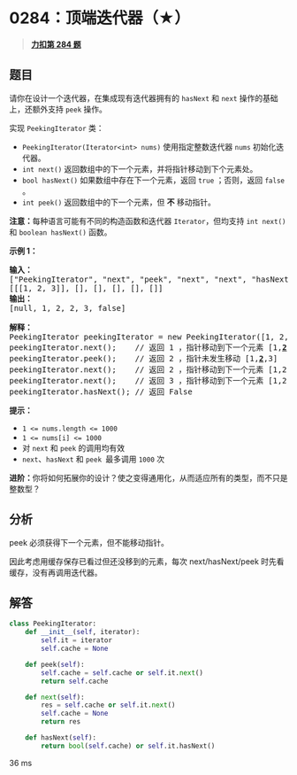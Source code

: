 # 0284：顶端迭代器（★）


> <u>**[力扣第 284 题](https://leetcode.cn/problems/peeking-iterator/)**</u>

## 题目

<p>请你在设计一个迭代器，在集成现有迭代器拥有的 <code>hasNext</code> 和 <code>next</code> 操作的基础上，还额外支持 <code>peek</code> 操作。</p>

<p>实现 <code>PeekingIterator</code> 类：</p>

<ul>
<li><code>PeekingIterator(Iterator&lt;int&gt; nums)</code> 使用指定整数迭代器 <code>nums</code> 初始化迭代器。</li>
<li><code>int next()</code> 返回数组中的下一个元素，并将指针移动到下个元素处。</li>
<li><code>bool hasNext()</code> 如果数组中存在下一个元素，返回 <code>true</code> ；否则，返回 <code>false</code> 。</li>
<li><code>int peek()</code> 返回数组中的下一个元素，但 <strong>不</strong> 移动指针。</li>
</ul>

<p><strong>注意：</strong>每种语言可能有不同的构造函数和迭代器 <code>Iterator</code>，但均支持 <code>int next()</code> 和 <code>boolean hasNext()</code> 函数。</p>



<p><strong>示例 1：</strong></p>

<pre>
<strong>输入：</strong>
["PeekingIterator", "next", "peek", "next", "next", "hasNext"]
[[[1, 2, 3]], [], [], [], [], []]
<strong>输出：</strong>
[null, 1, 2, 2, 3, false]

<strong>解释：</strong>
PeekingIterator peekingIterator = new PeekingIterator([1, 2, 3]); // [<u><strong>1</strong></u>,2,3]
peekingIterator.next();    // 返回 1 ，指针移动到下一个元素 [1,<u><strong>2</strong></u>,3]
peekingIterator.peek();    // 返回 2 ，指针未发生移动 [1,<u><strong>2</strong></u>,3]
peekingIterator.next();    // 返回 2 ，指针移动到下一个元素 [1,2,<u><strong>3</strong></u>]
peekingIterator.next();    // 返回 3 ，指针移动到下一个元素 [1,2,3]
peekingIterator.hasNext(); // 返回 False
</pre>



<p><strong>提示：</strong></p>

<ul>
<li><code>1 &lt;= nums.length &lt;= 1000</code></li>
<li><code>1 &lt;= nums[i] &lt;= 1000</code></li>
<li>对 <code>next</code> 和 <code>peek</code> 的调用均有效</li>
<li><code>next</code>、<code>hasNext</code> 和 <code>peek </code>最多调用  <code>1000</code> 次</li>
</ul>



<p><strong>进阶：</strong>你将如何拓展你的设计？使之变得通用化，从而适应所有的类型，而不只是整数型？</p>


## 分析

peek 必须获得下一个元素，但不能移动指针。

因此考虑用缓存保存已看过但还没移到的元素，每次 next/hasNext/peek 时先看缓存，没有再调用迭代器。

## 解答

```python
class PeekingIterator:
    def __init__(self, iterator):
        self.it = iterator
        self.cache = None

    def peek(self):
        self.cache = self.cache or self.it.next()
        return self.cache

    def next(self):
        res = self.cache or self.it.next()
        self.cache = None
        return res

    def hasNext(self):
        return bool(self.cache) or self.it.hasNext()
```
36 ms
